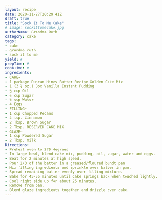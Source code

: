 ```yaml
--- 
layout: recipe 
date: 2020-11-27T20:29:41Z 
draft: true 
title: "Sock It To Me Cake" 
# image: sockittomecake.jpg 
authorName: Grandma Ruth 
category: cake 
tags: 
- cake 
- grandma ruth 
- sock it to me 
yield: # 
prepTime: # 
cookTime: # 
ingredients: 
- CAKE~
- 1 package Duncan Hines Butter Recipe Golden Cake Mix 
- 1 (3 ¾ oz.) Box Vanilla Instant Pudding 
- ½ cup Oil 
- ¼ cup Sugar 
- ¼ cup Water 
- 4 Eggs 
- FILLING~
- 1 cup Chopped Pecans 
- 2 tsp. Cinnamon 
- 2 Tbsp. Brown Sugar 
- 2 Tbsp. RESERVED CAKE MIX 
- GLAZE~
- 1 cup Powdered Sugar 
- 2 Tbsp. milk 
Directions: 
- Preheat oven to 375 degrees 
- In large bowl, blend cake mix, pudding, oil, sugar, water and eggs. 
- Beat for 2 minutes at high speed. 
- Pour 2/3 of the batter in a greased/floured bundt pan. 
- Mix filling ingredients and sprinkle over batter in pan. 
- Spread remaining batter evenly over filling mixture. 
- Bake for 45-55 minutes until cake springs back when touched lightly. 
- Cool right side up for about 25 minutes. 
- Remove from pan. 
- Blend glaze ingredients together and drizzle over cake. 
---
```

